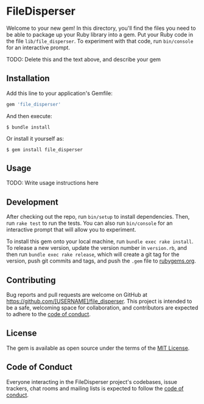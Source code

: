# FileDisperser

Welcome to your new gem! In this directory, you'll find the files you need to be able to package up your Ruby library into a gem. Put your Ruby code in the file `lib/file_disperser`. To experiment with that code, run `bin/console` for an interactive prompt.

TODO: Delete this and the text above, and describe your gem

## Installation

Add this line to your application's Gemfile:

```ruby
gem 'file_disperser'
```

And then execute:

    $ bundle install

Or install it yourself as:

    $ gem install file_disperser

## Usage

TODO: Write usage instructions here

## Development

After checking out the repo, run `bin/setup` to install dependencies. Then, run `rake test` to run the tests. You can also run `bin/console` for an interactive prompt that will allow you to experiment.

To install this gem onto your local machine, run `bundle exec rake install`. To release a new version, update the version number in `version.rb`, and then run `bundle exec rake release`, which will create a git tag for the version, push git commits and tags, and push the `.gem` file to [rubygems.org](https://rubygems.org).

## Contributing

Bug reports and pull requests are welcome on GitHub at https://github.com/[USERNAME]/file_disperser. This project is intended to be a safe, welcoming space for collaboration, and contributors are expected to adhere to the [code of conduct](https://github.com/[USERNAME]/file_disperser/blob/master/CODE_OF_CONDUCT.md).


## License

The gem is available as open source under the terms of the [MIT License](https://opensource.org/licenses/MIT).

## Code of Conduct

Everyone interacting in the FileDisperser project's codebases, issue trackers, chat rooms and mailing lists is expected to follow the [code of conduct](https://github.com/[USERNAME]/file_disperser/blob/master/CODE_OF_CONDUCT.md).
